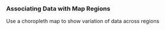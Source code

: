 ### Associating Data with Map Regions

Use a choropleth map to show variation of data across regions